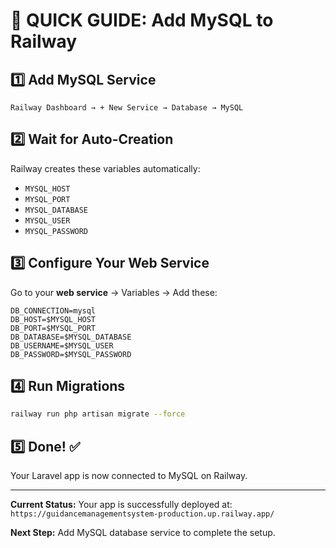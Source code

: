 # 🚀 QUICK GUIDE: Add MySQL to Railway

## 1️⃣ **Add MySQL Service**
```
Railway Dashboard → + New Service → Database → MySQL
```

## 2️⃣ **Wait for Auto-Creation**
Railway creates these variables automatically:
- `MYSQL_HOST`
- `MYSQL_PORT` 
- `MYSQL_DATABASE`
- `MYSQL_USER`
- `MYSQL_PASSWORD`

## 3️⃣ **Configure Your Web Service**
Go to your **web service** → Variables → Add these:
```
DB_CONNECTION=mysql
DB_HOST=$MYSQL_HOST
DB_PORT=$MYSQL_PORT
DB_DATABASE=$MYSQL_DATABASE
DB_USERNAME=$MYSQL_USER
DB_PASSWORD=$MYSQL_PASSWORD
```

## 4️⃣ **Run Migrations**
```bash
railway run php artisan migrate --force
```

## 5️⃣ **Done!** ✅
Your Laravel app is now connected to MySQL on Railway.

---

**Current Status:** Your app is successfully deployed at:
`https://guidancemanagementsystem-production.up.railway.app/`

**Next Step:** Add MySQL database service to complete the setup.

